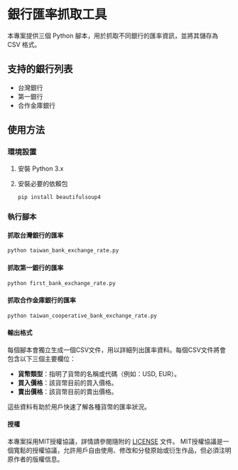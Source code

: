 # 銀行匯率抓取工具

本專案提供三個 Python 腳本，用於抓取不同銀行的匯率資訊，並將其儲存為 CSV 格式。

## 支持的銀行列表

- 台灣銀行
- 第一銀行
- 合作金庫銀行

## 使用方法

### 環境設置

1. 安裝 Python 3.x
2. 安裝必要的依賴包

    ```bash
    pip install beautifulsoup4
    ```

### 執行腳本

#### 抓取台灣銀行的匯率

```bash
python taiwan_bank_exchange_rate.py
```

#### 抓取第一銀行的匯率
```bash
python first_bank_exchange_rate.py
```

#### 抓取合作金庫銀行的匯率
```bash
python taiwan_cooperative_bank_exchange_rate.py
```

#### 輸出格式

每個腳本會獨立生成一個CSV文件，用以詳細列出匯率資料。每個CSV文件將會包含以下三個主要欄位：

- **貨幣類型**：指明了貨幣的名稱或代碼（例如：USD, EUR）。
- **買入價格**：該貨幣目前的買入價格。
- **賣出價格**：該貨幣目前的賣出價格。

這些資料有助於用戶快速了解各種貨幣的匯率狀況。

#### 授權

本專案採用MIT授權協議，詳情請參閱隨附的 [LICENSE](LICENSE) 文件。
MIT授權協議是一個寬鬆的授權協議，允許用戶自由使用、修改和分發原始或衍生作品，但必須注明原作者的版權信息。